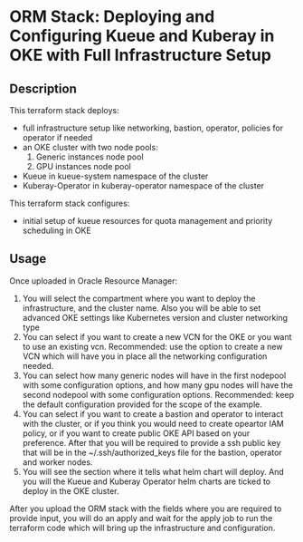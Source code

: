 # ORM Stack: Deploying and Configuring Kueue and Kuberay in OKE with Full Infrastructure Setup


## Description
This terraform stack deploys:
   - full infrastructure setup like networking, bastion, operator, policies for operator if needed
   - an OKE cluster with two node pools:
        1. Generic instances node pool
        2. GPU instances node pool
   - Kueue in kueue-system namespace of the cluster
   - Kuberay-Operator in kuberay-operator namespace of the cluster

   
This terraform stack configures:
   - initial setup of kueue resources for quota management and priority scheduling in OKE

## Usage
Once uploaded in Oracle Resource Manager:
1. You will select the compartment where you want to deploy the infrastructure, and the cluster name. Also you will be able to set advanced OKE settings like Kubernetes version and cluster networking type
2. You can select if you want to create a new VCN for the OKE or you want to use an existing vcn. Recommended: use the option to create a new VCN which will have you in place all the networking configuration needed.
3. You can select how many generic nodes will have in the first nodepool with some configuration options, and how many gpu nodes will have the second nodepool with some configuration options. Recommended: keep the default configuration provided for the scope of the example.
4. You can select if you want to create a bastion and operator to interact with the cluster, or if you think you would need to create opeartor IAM policy, or if you want to create public OKE API based on your preference. After that you will be required to provide a ssh public key that will be in the ~/.ssh/authorized_keys file for the bastion, operator and worker nodes.
5. You will see the section where it tells what helm chart will deploy. And you will the Kueue and Kuberay Operator helm charts are ticked to deploy in the OKE cluster.


After you upload the ORM stack with the fields where you are required to provide input, you will do an apply and wait for the apply job to run the terraform code which will bring up the infrastructure and configuration.

